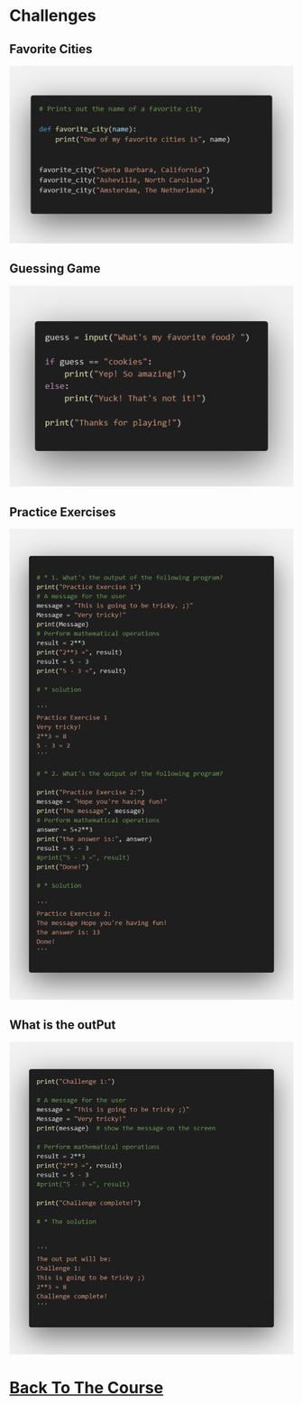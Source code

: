 # Challenges 

## Favorite Cities
![Challenge-1](./screens/challenge-1.png)

## Guessing Game
![Challenge-2](./screens/challenge-2.png)


## Practice Exercises
![Challenge-3](./screens/challenge-3.png)

## What is the outPut 
![Challenge-4](./screens/challenge-4.png)


# [Back To The Course](../)